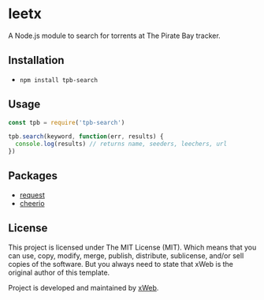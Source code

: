 # leetx
A Node.js module to search for torrents at The Pirate Bay tracker.

## Installation
* `npm install tpb-search`

## Usage
```javascript
const tpb = require('tpb-search')

tpb.search(keyword, function(err, results) {
  console.log(results) // returns name, seeders, leechers, url
})
```

## Packages
* [request](https://github.com/request/request)
* [cheerio](https://github.com/cheeriojs/cheerio)

## License
This project is licensed under The MIT License (MIT). Which means that you can use, copy, modify, merge, publish, distribute, sublicense, and/or sell copies of the software. But you always need to state that xWeb is the original author of this template.

Project is developed and maintained by [xWeb](https://xweb.gr/).
